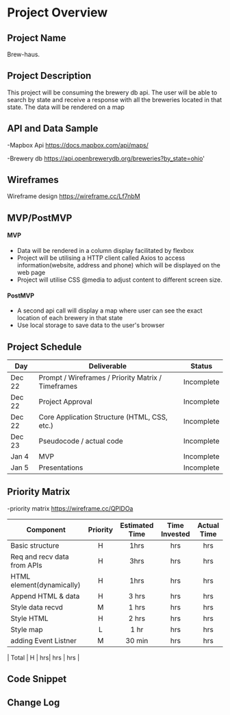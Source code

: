 
# Project Overview

## Project Name

Brew-haus.

## Project Description

This project will be consuming the brewery db api. The user will be able to search by state and receive a response with all the breweries located in that state. The data will be rendered on  a map

## API and Data Sample
-Mapbox Api https://docs.mapbox.com/api/maps/

-Brewery db https://api.openbrewerydb.org/breweries?by_state=ohio'

    

## Wireframes
Wireframe design https://wireframe.cc/Lf7nbM



## MVP/PostMVP

#### MVP
- Data will be rendered in a column display facilitated by flexbox
- Project will be utilising a HTTP client called Axios to access information(website, address and phone) which will be displayed on the web page
- Project will utilise CSS @media to adjust content to different screen size.
 

#### PostMVP  
- A second api call will display a map where user can see the exact location of each brewery in that state
- Use local storage to save data to the user's browser

## Project Schedule

|  Day | Deliverable | Status
|---|---| ---|
|Dec 22| Prompt / Wireframes / Priority Matrix / Timeframes | Incomplete
|Dec 22| Project Approval | Incomplete
|Dec 22| Core Application Structure (HTML, CSS, etc.) | Incomplete
|Dec 23| Pseudocode / actual code | Incomplete
|Jan 4| MVP | Incomplete
|Jan 5| Presentations | Incomplete

## Priority Matrix

-priority matrix https://wireframe.cc/QPIDOa



| Component | Priority | Estimated Time | Time Invested | Actual Time |
| --- | :---: |  :---: | :---: | :---: |
| Basic structure | H | 1hrs| hrs | hrs |
| Req and recv data from APIs | H | 3hrs| hrs | hrs
| HTML element(dynamically) | H | 1hrs| hrs| hrs|
| Append HTML & data | H | 3 hrs| hrs  | hrs|
| Style data recvd | M | 1 hrs| hrs|   hrs|
| Style HTML | H |  2 hrs  | hrs| hrs|
| Style map | L  |  1 hr |  hrs |  hrs|
| adding Event Listner| M| 30 min | hrs| hrs|

| Total | H | hrs| hrs | hrs |




## Code Snippet

  


## Change Log


 
